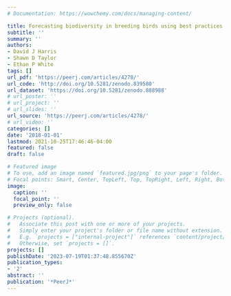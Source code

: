 ```yaml
---
# Documentation: https://wowchemy.com/docs/managing-content/

title: Forecasting biodiversity in breeding birds using best practices
subtitle: ''
summary: ''
authors:
- David J Harris
- Shawn D Taylor
- Ethan P White
tags: []
url_pdf: 'https://peerj.com/articles/4278/'
url_code: 'http://doi.org/10.5281/zenodo.839580'
url_dataset: 'https://doi.org/10.5281/zenodo.888988'
# url_poster: ''
# url_project: ''
# url_slides: ''
url_source: 'https://peerj.com/articles/4278/'
# url_video: ''
categories: []
date: '2018-01-01'
lastmod: 2021-10-25T17:46:46-04:00
featured: false
draft: false

# Featured image
# To use, add an image named `featured.jpg/png` to your page's folder.
# Focal points: Smart, Center, TopLeft, Top, TopRight, Left, Right, BottomLeft, Bottom, BottomRight.
image:
  caption: ''
  focal_point: ''
  preview_only: false

# Projects (optional).
#   Associate this post with one or more of your projects.
#   Simply enter your project's folder or file name without extension.
#   E.g. `projects = ["internal-project"]` references `content/project/deep-learning/index.md`.
#   Otherwise, set `projects = []`.
projects: []
publishDate: '2023-07-19T01:37:48.855670Z'
publication_types:
- '2'
abstract: ''
publication: '*PeerJ*'
---
```

